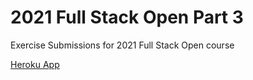 # 2021 Full Stack Open Part 3
Exercise Submissions for 2021 Full Stack Open course

[Heroku App](https://secure-fjord-19891.herokuapp.com/)